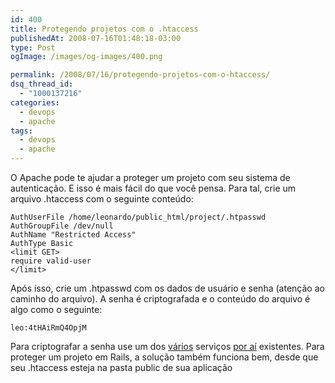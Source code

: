 ```yaml
---
id: 400
title: Protegendo projetos com o .htaccess
publishedAt: 2008-07-16T01:48:18-03:00
type: Post
ogImage: /images/og-images/400.png

permalink: /2008/07/16/protegendo-projetos-com-o-htaccess/
dsq_thread_id:
  - "1000137216"
categories:
  - devops
  - apache
tags:
  - devops
  - apache
---
```

O Apache pode te ajudar a proteger um projeto com seu sistema de autenticação. E isso é mais fácil do que você pensa. Para tal, crie um arquivo .htaccess com o seguinte conteúdo:

```
AuthUserFile /home/leonardo/public_html/project/.htpasswd
AuthGroupFile /dev/null
AuthName "Restricted Access"
AuthType Basic
<limit GET>
require valid-user
</limit>
```

Após isso, crie um .htpasswd com os dados de usuário e senha (atenção ao caminho do arquivo). A senha é criptografada e o conteúdo do arquivo é algo como o seguinte:

```
leo:4tHAiRmQ4OpjM
```

Para criptografar a senha use um dos [vários](http://www.kxs.net/support/htaccess_pw.html) serviços [por aí](http://shop.alterlinks.com/htpasswd/htpasswd.php) existentes. Para proteger um projeto em Rails, a solução também funciona bem, desde que seu .htaccess esteja na pasta public de sua aplicação

